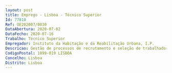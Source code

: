 ```yaml
--- 
layout: post
title: Emprego - Lisboa - Técnico Superior
Id: 77810
Ref: OE202007/0030
DataAbertura: 2020-07-02
DataFecho: 2020-07-16
Trabalho: Técnico Superior
Empregador: Instituto da Habitação e da Reabilitação Urbana, I.P.
Descricao: Gestão de processos de recrutamento e seleção de trabalhadores  Elaboração anual do mapa de pessoal, monitorização e sua atualização  Apoiar as atividades de gestão de recursos humanos.
CodigoPostal: 1099-019 LISBOA
Concelho: Lisboa
Distrito: Lisboa
--- 
```

